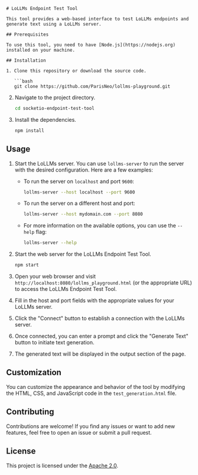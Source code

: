 ```
# LoLLMs Endpoint Test Tool

This tool provides a web-based interface to test LoLLMs endpoints and generate text using a LoLLMs server.

## Prerequisites

To use this tool, you need to have [Node.js](https://nodejs.org) installed on your machine.

## Installation

1. Clone this repository or download the source code.

   ```bash
   git clone https://github.com/ParisNeo/lollms-playground.git
   ```

2. Navigate to the project directory.

   ```bash
   cd socketio-endpoint-test-tool
   ```

3. Install the dependencies.

   ```bash
   npm install
   ```

## Usage

1. Start the LoLLMs server. You can use `lollms-server` to run the server with the desired configuration. Here are a few examples:

   - To run the server on `localhost` and port `9600`:

     ```bash
     lollms-server --host localhost --port 9600
     ```

   - To run the server on a different host and port:

     ```bash
     lollms-server --host mydomain.com --port 8080
     ```

   - For more information on the available options, you can use the `--help` flag:

     ```bash
     lollms-server --help
     ```

2. Start the web server for the LoLLMs Endpoint Test Tool.

   ```bash
   npm start
   ```

3. Open your web browser and visit `http://localhost:8080/lollms_playground.html` (or the appropriate URL) to access the LoLLMs Endpoint Test Tool.

4. Fill in the host and port fields with the appropriate values for your LoLLMs server.

5. Click the "Connect" button to establish a connection with the LoLLMs server.

6. Once connected, you can enter a prompt and click the "Generate Text" button to initiate text generation.

7. The generated text will be displayed in the output section of the page.

## Customization

You can customize the appearance and behavior of the tool by modifying the HTML, CSS, and JavaScript code in the `test_generation.html` file.

## Contributing

Contributions are welcome! If you find any issues or want to add new features, feel free to open an issue or submit a pull request.

## License

This project is licensed under the [Apache 2.0](LICENSE).
```
